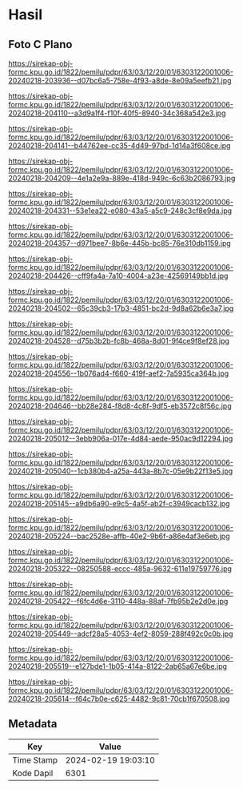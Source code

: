 # Hasil

## Foto C Plano

https://sirekap-obj-formc.kpu.go.id/1822/pemilu/pdpr/63/03/12/20/01/6303122001006-20240218-203936--d07bc6a5-758e-4f93-a8de-8e09a5eefb21.jpg

https://sirekap-obj-formc.kpu.go.id/1822/pemilu/pdpr/63/03/12/20/01/6303122001006-20240218-204110--a3d9a1f4-f10f-40f5-8940-34c368a542e3.jpg

https://sirekap-obj-formc.kpu.go.id/1822/pemilu/pdpr/63/03/12/20/01/6303122001006-20240218-204141--b44762ee-cc35-4d49-97bd-1d14a3f608ce.jpg

https://sirekap-obj-formc.kpu.go.id/1822/pemilu/pdpr/63/03/12/20/01/6303122001006-20240218-204209--4e1a2e9a-889e-418d-949c-6c63b2086793.jpg

https://sirekap-obj-formc.kpu.go.id/1822/pemilu/pdpr/63/03/12/20/01/6303122001006-20240218-204331--53e1ea22-e080-43a5-a5c9-248c3cf8e9da.jpg

https://sirekap-obj-formc.kpu.go.id/1822/pemilu/pdpr/63/03/12/20/01/6303122001006-20240218-204357--d971bee7-8b6e-445b-bc85-76e310db1159.jpg

https://sirekap-obj-formc.kpu.go.id/1822/pemilu/pdpr/63/03/12/20/01/6303122001006-20240218-204426--cff9fa4a-7a10-4004-a23e-42569149bb1d.jpg

https://sirekap-obj-formc.kpu.go.id/1822/pemilu/pdpr/63/03/12/20/01/6303122001006-20240218-204502--65c39cb3-17b3-4851-bc2d-9d8a62b6e3a7.jpg

https://sirekap-obj-formc.kpu.go.id/1822/pemilu/pdpr/63/03/12/20/01/6303122001006-20240218-204528--d75b3b2b-fc8b-468a-8d01-9f4ce9f8ef28.jpg

https://sirekap-obj-formc.kpu.go.id/1822/pemilu/pdpr/63/03/12/20/01/6303122001006-20240218-204556--1b076ad4-f660-419f-aef2-7a5935ca364b.jpg

https://sirekap-obj-formc.kpu.go.id/1822/pemilu/pdpr/63/03/12/20/01/6303122001006-20240218-204646--bb28e284-f8d8-4c8f-9df5-eb3572c8f56c.jpg

https://sirekap-obj-formc.kpu.go.id/1822/pemilu/pdpr/63/03/12/20/01/6303122001006-20240218-205012--3ebb906a-017e-4d84-aede-950ac9d12294.jpg

https://sirekap-obj-formc.kpu.go.id/1822/pemilu/pdpr/63/03/12/20/01/6303122001006-20240218-205040--1cb380b4-a25a-443a-8b7c-05e9b22f13e5.jpg

https://sirekap-obj-formc.kpu.go.id/1822/pemilu/pdpr/63/03/12/20/01/6303122001006-20240218-205145--a9db6a90-e9c5-4a5f-ab2f-c3949cacb132.jpg

https://sirekap-obj-formc.kpu.go.id/1822/pemilu/pdpr/63/03/12/20/01/6303122001006-20240218-205224--bac2528e-affb-40e2-9b6f-a86e4af3e6eb.jpg

https://sirekap-obj-formc.kpu.go.id/1822/pemilu/pdpr/63/03/12/20/01/6303122001006-20240218-205322--08250588-eccc-485a-9632-611e19759776.jpg

https://sirekap-obj-formc.kpu.go.id/1822/pemilu/pdpr/63/03/12/20/01/6303122001006-20240218-205422--f6fc4d6e-3110-448a-88af-7fb95b2e2d0e.jpg

https://sirekap-obj-formc.kpu.go.id/1822/pemilu/pdpr/63/03/12/20/01/6303122001006-20240218-205449--adcf28a5-4053-4ef2-8059-288f492c0c0b.jpg

https://sirekap-obj-formc.kpu.go.id/1822/pemilu/pdpr/63/03/12/20/01/6303122001006-20240218-205519--e127bde1-1b05-414a-8122-2ab65a67e6be.jpg

https://sirekap-obj-formc.kpu.go.id/1822/pemilu/pdpr/63/03/12/20/01/6303122001006-20240218-205614--f64c7b0e-c625-4482-9c81-70cb1f670508.jpg


## Metadata

| Key        | Value               |
| ---------- | ------------------- |
| Time Stamp | 2024-02-19 19:03:10 |
| Kode Dapil | 6301                |



